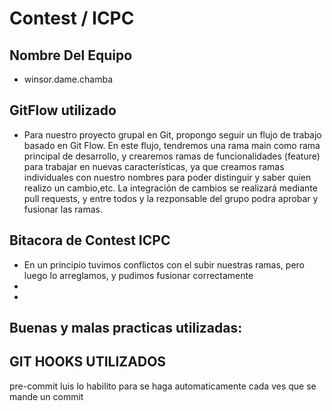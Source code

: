 
# Contest / ICPC
## Nombre Del Equipo
- winsor.dame.chamba
## GitFlow utilizado
- Para nuestro proyecto grupal en Git, propongo seguir un flujo de trabajo basado en Git Flow. En este flujo, tendremos una rama main como rama principal de desarrollo, y crearemos ramas de funcionalidades (feature) para trabajar en nuevas características, ya que creamos ramas individuales con nuestro nombres para poder distinguir y saber quien realizo un cambio,etc. La integración de cambios se realizará mediante pull requests, y entre todos y la rezponsable del grupo podra aprobar y fusionar las ramas.
## Bitacora de Contest ICPC
- En un principio tuvimos conflictos con el subir nuestras ramas, pero luego lo arreglamos, y pudimos fusionar correctamente 
-
-
## Buenas y malas practicas utilizadas:

## GIT HOOKS UTILIZADOS
pre-commit luis lo habilito para se haga automaticamente cada ves que se mande un commit
